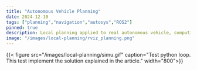 ```yaml
---
title: "Autonomous Vehicle Planning"
date: 2024-12-10
tags: ["planning","navigation","autosys","ROS2"]
pinned: true
description: Local planning applied to real autonomous vehicle, computing the global path, ajust the local path, and include road information.
image: "/images/local-planning/rviz_planning.png"
---
```


{{< figure src="/images/local-planning/simu.gif" caption="Test python loop. This test implement the solution explained in the article." width="800">}}
